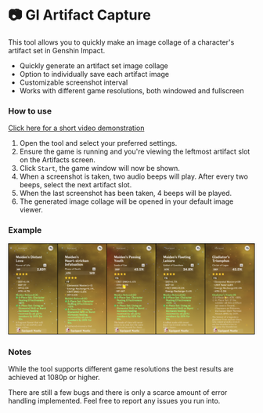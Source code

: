# 📷 GI Artifact Capture
This tool allows you to quickly make an image collage of a character's artifact set in Genshin Impact.

- Quickly generate an artifact set image collage
- Option to individually save each artifact image
- Customizable screenshot interval
- Works with different game resolutions, both windowed and fullscreen

### How to use

[Click here for a short video demonstration](https://www.youtube.com/watch?v=HJoQCnyJl6U)

1. Open the tool and select your preferred settings.
2. Ensure the game is running and you're viewing the leftmost artifact slot on the Artifacts screen.
3. Click `Start`, the game window will now be shown.
4. When a screenshot is taken, two audio beeps will play. After every two beeps, select the next artifact slot.
6. When the last screenshot has been taken, 4 beeps will be played.
7. The generated image collage will be opened in your default image viewer.


### Example

![Example](/example.png?raw=true "Example")


### Notes

While the tool supports different game resolutions the best results are achieved at 1080p or higher.
    
There are still a few bugs and there is only a scarce amount of error handling implemented. Feel free to report any issues you run into.